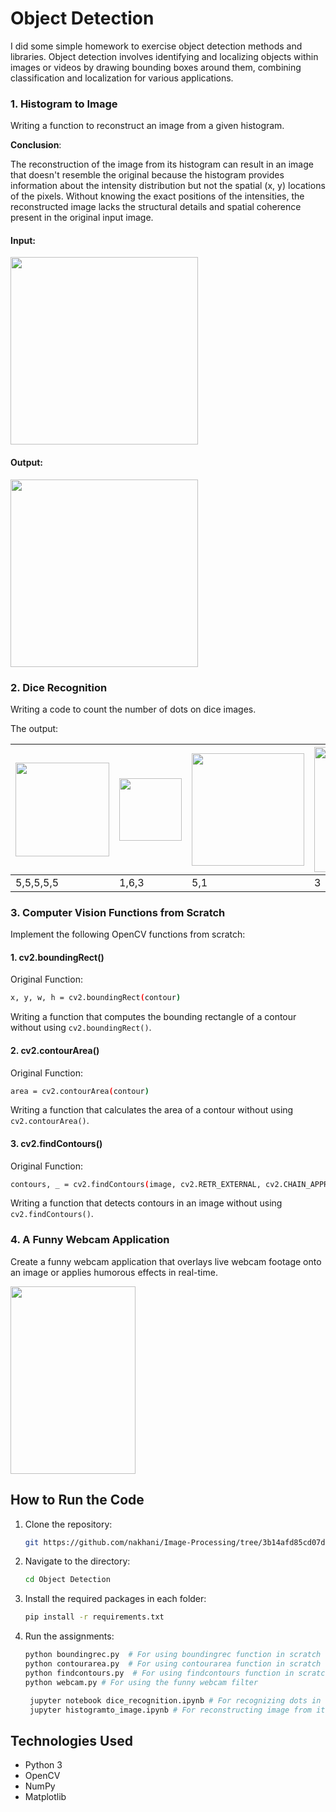 # Object Detection

 I did some simple homework to exercise object detection methods and libraries. Object detection involves identifying and localizing objects within images or videos by drawing bounding boxes around them, combining classification and localization for various applications.


### 1. Histogram to Image
  Writing a function to reconstruct an image from a given histogram. 
  
  **Conclusion**:
  
  The reconstruction of the image from its histogram can result in an image that doesn't resemble the original because the histogram provides information about the intensity distribution but not the spatial (x, y) locations of the pixels. Without knowing the exact positions of the intensities, the reconstructed image lacks the structural details and spatial coherence present in the original input image.

  #### Input:
  
   <img src="Histogram to Image/image.jpg" width="300">

  #### Output:
   <img src="Histogram to Image/result.png" width="300">

### 2. Dice Recognition
  Writing a code to count the number of dots on dice images.

  The output:

   

 |<img src="Dice Recognition/image-_1_.png" width= "150"> |<img src="Dice Recognition\image-_2_.png " width= "100">|<img src="Dice Recognition/image.png" width= "180"> |<img src="Dice Recognition/image-_3_.png" width= "200">|
|----------|----------|----------|----------|
| 5,5,5,5,5 | 1,6,3 | 5,1 | 3 |



### 3. Computer Vision Functions from Scratch
  Implement the following OpenCV functions from scratch:
   
  #### 1. cv2.boundingRect()
  Original Function:
   ```sh
   x, y, w, h = cv2.boundingRect(contour)
   ```
   Writing a function that computes the bounding rectangle of a contour without using `cv2.boundingRect()`.

  #### 2. cv2.contourArea()
  Original Function:
   ```sh
   area = cv2.contourArea(contour)
   ```
   Writing a function that calculates the area of a contour without using `cv2.contourArea()`.

  #### 3. cv2.findContours()
  Original Function:
   ```sh
   contours, _ = cv2.findContours(image, cv2.RETR_EXTERNAL, cv2.CHAIN_APPROX_NONE)
   ```
   Writing a function that detects contours in an image without using `cv2.findContours()`.


### 4. A Funny Webcam Application
  Create a funny webcam application that overlays live webcam footage onto an image or applies humorous effects in real-time.

  <img src="funny_webcamapp/result.png" width="200" height = "300">


## How to Run the Code
1. Clone the repository:
   ```sh
   git https://github.com/nakhani/Image-Processing/tree/3b14afd85cd07d7797c84b5c75c1b107a240f311/Object%20Detection

2. Navigate to the directory:
   ```sh
   cd Object Detection
   ```

3. Install the required packages in each folder:
   ```sh
   pip install -r requirements.txt
   ```

4. Run the assignments:
   ```sh
   python boundingrec.py  # For using boundingrec function in scratch 
   python contourarea.py  # For using contourarea function in scratch 
   python findcontours.py  # For using findcontours function in scratch  
   python webcam.py # For using the funny webcam filter
   ```
   ```sh
    jupyter notebook dice_recognition.ipynb # For recognizing dots in each Dice
    jupyter histogramto_image.ipynb # For reconstructing image from its histogram
   ```

## Technologies Used
- Python 3
- OpenCV
- NumPy
- Matplotlib
